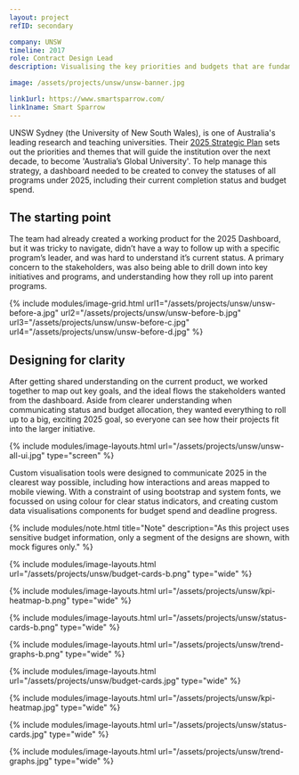 ```yaml
---
layout: project
refID: secondary

company: UNSW
timeline: 2017
role: Contract Design Lead
description: Visualising the key priorities and budgets that are fundamental to the UNSW 2025 strategy

image: /assets/projects/unsw/unsw-banner.jpg

link1url: https://www.smartsparrow.com/
link1name: Smart Sparrow
---
```


UNSW Sydney (the University of New South Wales), is one of Australia's leading research and teaching universities. Their [2025 Strategic Plan](https://www.2025.unsw.edu.au/) sets out the priorities and themes that will guide the institution over the next decade, to become 'Australia’s Global University'. To help manage this strategy, a dashboard needed to be created to convey the statuses of all programs under 2025, including their current completion status and budget spend.

## The starting point

The team had already created a working product for the 2025 Dashboard, but it was tricky to navigate, didn’t have a way to follow up with a specific program’s leader, and was hard to understand it’s current status. A primary concern to the stakeholders, was also being able to drill down into key initiatives and programs, and understanding how they roll up into parent programs.

{% include modules/image-grid.html url1="/assets/projects/unsw/unsw-before-a.jpg" url2="/assets/projects/unsw/unsw-before-b.jpg" url3="/assets/projects/unsw/unsw-before-c.jpg" url4="/assets/projects/unsw/unsw-before-d.jpg" %}

## Designing for clarity

After getting shared understanding on the current product, we worked together to map out key goals, and the ideal flows the stakeholders wanted from the dashboard. Aside from clearer understanding when communicating status and budget allocation, they wanted everything to roll up to a big, exciting 2025 goal, so everyone can see how their projects fit into the larger initiative.

{% include modules/image-layouts.html url="/assets/projects/unsw/unsw-all-ui.jpg" type="screen" %}

Custom visualisation tools were designed to communicate 2025 in the clearest way possible, including how interactions and areas mapped to mobile viewing. With a constraint of using bootstrap and system fonts, we focussed on using colour for clear status indicators, and creating custom data visualisations components for budget spend and deadline progress.

{% include modules/note.html title="Note" description="As this project uses sensitive budget information, only a segment of the designs are shown, with mock figures only." %}

{% include modules/image-layouts.html url="/assets/projects/unsw/budget-cards-b.png" type="wide" %}

{% include modules/image-layouts.html url="/assets/projects/unsw/kpi-heatmap-b.png" type="wide" %}

{% include modules/image-layouts.html url="/assets/projects/unsw/status-cards-b.png" type="wide" %}

{% include modules/image-layouts.html url="/assets/projects/unsw/trend-graphs-b.png" type="wide" %}

{% include modules/image-layouts.html url="/assets/projects/unsw/budget-cards.jpg" type="wide" %}

{% include modules/image-layouts.html url="/assets/projects/unsw/kpi-heatmap.jpg" type="wide" %}

{% include modules/image-layouts.html url="/assets/projects/unsw/status-cards.jpg" type="wide" %}

{% include modules/image-layouts.html url="/assets/projects/unsw/trend-graphs.jpg" type="wide" %}
